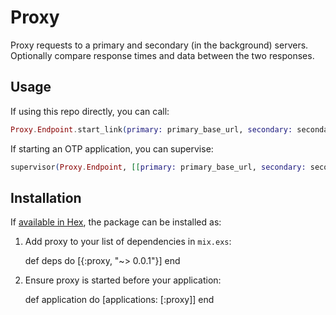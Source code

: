 # Proxy

Proxy requests to a primary and secondary (in the background) servers. Optionally compare response times and data between the two responses.

## Usage

If using this repo directly, you can call:

```elixir
Proxy.Endpoint.start_link(primary: primary_base_url, secondary: secondary_base_url)
```

If starting an OTP application, you can supervise:

```elixir
supervisor(Proxy.Endpoint, [[primary: primary_base_url, secondary: secondary_base_url, port: 8888]])
```

## Installation

If [available in Hex](https://hex.pm/docs/publish), the package can be installed as:

  1. Add proxy to your list of dependencies in `mix.exs`:

        def deps do
          [{:proxy, "~> 0.0.1"}]
        end

  2. Ensure proxy is started before your application:

        def application do
          [applications: [:proxy]]
        end
